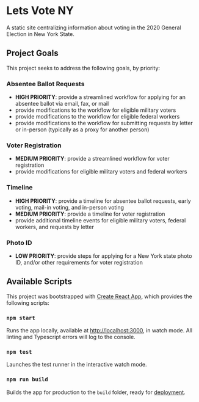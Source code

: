 # Lets Vote NY
A static site centralizing information about voting in the 2020 General Election in New York State.

## Project Goals
This project seeks to address the following goals, by priority:

### Absentee Ballot Requests
- **HIGH PRIORITY**: provide a streamlined workflow for applying for an absentee ballot via email, fax, or mail
- provide modifications to the workflow for eligible military voters
- provide modifications to the workflow for eligible federal workers
- provide modifications to the workflow for submitting requests by letter or in-person (typically as a proxy for another person)

### Voter Registration
- **MEDIUM PRIORITY**: provide a streamlined workflow for voter registration
- provide modifications for eligible military voters and federal workers

### Timeline
- **HIGH PRIORITY**: provide a timeline for absentee ballot requests, early voting, mail-in voting, and in-person voting
- **MEDIUM PRIORITY**: provide a timeline for voter registration
- provide additional timeline events for eligible military voters, federal workers, and requests by letter

### Photo ID
- **LOW PRIORITY**: provide steps for applying for a New York state photo ID, and/or other requirements for voter registration

## Available Scripts
This project was bootstrapped with [Create React App](https://github.com/facebook/create-react-app), which provides the following scripts:

### `npm start`

Runs the app locally, available at [http://localhost:3000](http://localhost:3000), in watch mode. All linting and Typescript errors will log to the console.

### `npm test`

Launches the test runner in the interactive watch mode.

### `npm run build`

Builds the app for production to the `build` folder, ready for [deployment](https://facebook.github.io/create-react-app/docs/deployment).
